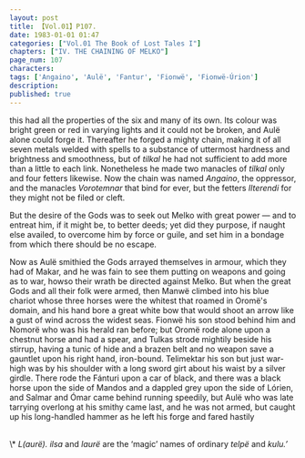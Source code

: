 ```yaml
---
layout: post
title: 【Vol.01】P107.
date: 1983-01-01 01:47
categories: ["Vol.01 The Book of Lost Tales I"]
chapters: ["IV. THE CHAINING OF MELKO"]
page_num: 107
characters: 
tags: ['Angaino', 'Aulë', 'Fantur', 'Fionwë', 'Fionwë-Úrion']
description: 
published: true
---
```


<p style="text-indent: 0;">
this had all the properties of the six and many of its own. Its colour was bright green or red in varying lights and it could not be broken, and Aulë alone could forge it. Thereafter he forged a mighty chain, making it of all seven metals welded with spells to a substance of uttermost hardness and brightness and smoothness, but of <I>tilkal</I> he had not sufficient to add more than a little to each link. Nonetheless he made two manacles of <I>tilkal</I> only and four fetters likewise. Now the chain was named <I>Angaino</I>, the oppressor, and the manacles <I>Vorotemnar</I> that bind for ever, but the fetters <I>Ilterendi</I> for they might not be filed or cleft.
</p>

But the desire of the Gods was to seek out Melko with great power — and to entreat him, if it might be, to better deeds; yet did they purpose, if naught else availed, to overcome him by force or guile, and set him in a bondage from which there should be no escape.

Now as Aulë smithied the Gods arrayed themselves in armour, which they had of Makar, and he was fain to see them putting on weapons and going as to war, howso their wrath be directed against Melko. But when the great Gods and all their folk were armed, then Manwë climbed into his blue chariot whose three horses were the whitest that roamed in Oromë's domain, and his hand bore a great white bow that would shoot an arrow like a gust of wind across the widest seas. Fionwë his son stood behind him and Nomorë who was his herald ran before; but Oromë rode alone upon a chestnut horse and had a spear, and Tulkas strode mightily beside his stirrup, having a tunic of hide and a brazen belt and no weapon save a gauntlet upon his right hand, iron-bound. Telimektar his son but just war-high was by his shoulder with a long sword girt about his waist by a silver girdle. There rode the Fánturi upon a car of black, and there was a black horse upon the side of Mandos and a dappled grey upon the side of Lórien, and Salmar and Ómar came behind running speedily, but Aulë who was late tarrying overlong at his smithy came last, and he was not armed, but caught up his long-handled hammer as he left his forge and fared hastily

<BR>
\* <I>L(aurë). ilsa</I> and <I>laurë</I> are the ‘magic’ names of ordinary <I>telpë</I> and <I>kulu.’</I>

